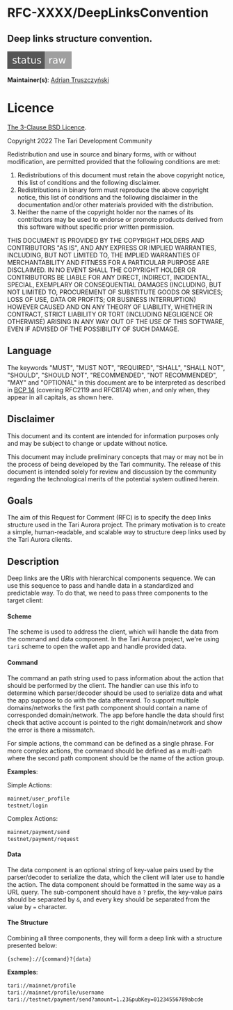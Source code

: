 # RFC-XXXX/DeepLinksConvention

## Deep links structure convention.

![status: raw](theme/images/status-raw.svg)

**Maintainer(s)**: [Adrian Truszczyński](https://github.com/TruszczynskiA)

# Licence

[ The 3-Clause BSD Licence](https://opensource.org/licenses/BSD-3-Clause).

Copyright 2022 The Tari Development Community

Redistribution and use in source and binary forms, with or without modification, are permitted provided that the
following conditions are met:

1. Redistributions of this document must retain the above copyright notice, this list of conditions and the following
   disclaimer.
2. Redistributions in binary form must reproduce the above copyright notice, this list of conditions and the following
   disclaimer in the documentation and/or other materials provided with the distribution.
3. Neither the name of the copyright holder nor the names of its contributors may be used to endorse or promote products
   derived from this software without specific prior written permission.

THIS DOCUMENT IS PROVIDED BY THE COPYRIGHT HOLDERS AND CONTRIBUTORS "AS IS", AND ANY EXPRESS OR IMPLIED WARRANTIES,
INCLUDING, BUT NOT LIMITED TO, THE IMPLIED WARRANTIES OF MERCHANTABILITY AND FITNESS FOR A PARTICULAR PURPOSE ARE
DISCLAIMED. IN NO EVENT SHALL THE COPYRIGHT HOLDER OR CONTRIBUTORS BE LIABLE FOR ANY DIRECT, INDIRECT, INCIDENTAL,
SPECIAL, EXEMPLARY OR CONSEQUENTIAL DAMAGES (INCLUDING, BUT NOT LIMITED TO, PROCUREMENT OF SUBSTITUTE GOODS OR
SERVICES; LOSS OF USE, DATA OR PROFITS; OR BUSINESS INTERRUPTION) HOWEVER CAUSED AND ON ANY THEORY OF LIABILITY,
WHETHER IN CONTRACT, STRICT LIABILITY OR TORT (INCLUDING NEGLIGENCE OR OTHERWISE) ARISING IN ANY WAY OUT OF THE USE OF
THIS SOFTWARE, EVEN IF ADVISED OF THE POSSIBILITY OF SUCH DAMAGE.

## Language

The keywords "MUST", "MUST NOT", "REQUIRED", "SHALL", "SHALL NOT", "SHOULD", "SHOULD NOT", "RECOMMENDED", 
"NOT RECOMMENDED", "MAY" and "OPTIONAL" in this document are to be interpreted as described in 
[BCP 14](https://tools.ietf.org/html/bcp14) (covering RFC2119 and RFC8174) when, and only when, they appear in all capitals, as 
shown here.

## Disclaimer

This document and its content are intended for information purposes only and may be subject to change or update
without notice.

This document may include preliminary concepts that may or may not be in the process of being developed by the Tari
community. The release of this document is intended solely for review and discussion by the community regarding the
technological merits of the potential system outlined herein.

## Goals

The aim of this Request for Comment (RFC) is to specify the deep links structure used in the Tari Aurora project.
The primary motivation is to create a simple, human-readable, and scalable way to structure deep links used by the Tari Aurora clients.

## Description

Deep links are the URIs with hierarchical components sequence. We can use this sequence to pass and handle data in a standardized and predictable way. To do that, we need to pass three components to the target client:

#### Scheme
The scheme is used to address the client, which will handle the data from the command and data component. In the Tari Aurora project, we're using `tari` scheme to open the wallet app and handle provided data.

#### Command
The command an path string used to pass information about the action that should be performed by the client. The handler can use this info to determine which parser/decoder should be used to serialize data and what the app suppose to do with the data afterward.
To support multiple domains/networks the first path component should contain a name of corresponded domain/network. The app before handle the data should first check that active account is pointed to the right domain/network and show the error is there a missmatch. 

For simple actions, the command can be defined as a single phrase. For more complex actions, the command should be defined as a multi-path where the second path component should be the name of the action group.

**Examples**:

Simple Actions:
```
mainnet/user_profile
testnet/login
```
Complex Actions:
```
mainnet/payment/send
testnet/payment/request
```

#### Data
The data component is an optional string of key-value pairs used by the parser/decoder to serialize the data, which the client will later use to handle the action. The data component should be formatted in the same way as a URL query. The sub-component should have a `?` prefix, the key-value pairs should be separated by `&`, and every key should be separated from the value by `=` character.

#### The Structure
Combining all three components, they will form a deep link with a structure presented below:
```
{scheme}://{command}?{data}
```
**Examples**:
```
tari://mainnet/profile
tari://mainnet/profile/username
tari://testnet/payment/send?amount=1.23&pubKey=01234556789abcde
```